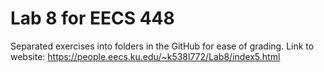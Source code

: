 # Lab 8 for EECS 448
Separated exercises into folders in the GitHub for ease of grading.
Link to website: https://people.eecs.ku.edu/~k538l772/Lab8/index5.html
